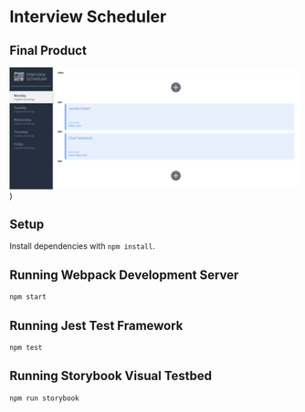 # Interview Scheduler


## Final Product

!["Screenshot of homepage view"](https://github.com/lindseyogilvie/scheduler/blob/master/docs/homepage_view.png?raw=true))

## Setup

Install dependencies with `npm install`.

## Running Webpack Development Server

```sh
npm start
```

## Running Jest Test Framework

```sh
npm test
```

## Running Storybook Visual Testbed

```sh
npm run storybook
```
